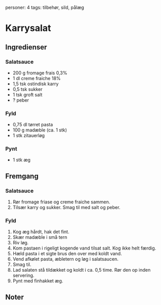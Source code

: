 personer: 4
tags: tilbehør, sild, pålæg

# Karrysalat

## Ingredienser
### Salatsauce
  - 200 g fromage frais 0,3%
  - 1 dl creme fraiche 18%
  - 1,5 tsk ostindisk karry
  - 0,5 tsk sukker
  - 1 tsk groft salt
  - ? peber

### Fyld
  - 0,75 dl tørret pasta
  - 100 g madæble (ca. 1 stk)
  - 1 stk zitauerløg

### Pynt
   - 1 stk æg

## Fremgang
### Salatsauce
  1. Rør fromage friase og creme fraiche sammen.
  2. Tilsær karry og sukker. Smag til med salt og peber.

### Fyld
  1. Kog æg hårdt, hak det fint.
  2. Skær madæble i små tern
  3. Riv løg.
  4. Kom pastaen i rigeligt kogende vand tilsat salt. Kog ikke helt færdig.
  5. Hæld pasta i et sigte brus den over med koldt vand.
  6. Vend afkølet pasta, æbletern og løg i salatsaucen.
  7. Smag til.
  8. Lad salaten stå tildækket og koldt i ca. 0,5 time. Rør den op inden
     servering.
  9. Pynt med finhakket æg.

## Noter
